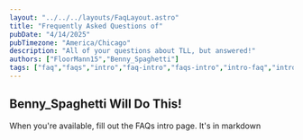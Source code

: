 ```yaml
---
layout: "../../../layouts/FaqLayout.astro"
title: "Frequently Asked Questions of"
pubDate: "4/14/2025"
pubTimezone: "America/Chicago"
description: "All of your questions about TLL, but answered!"
authors: ["FloorMann15","Benny_Spaghetti"]
tags: ["faq","faqs","intro","faq-intro","faqs-intro","intro-faq","intro-faqs"]
---
```


## Benny_Spaghetti Will Do This!

When you're available, fill out the FAQs intro page. It's in markdown

